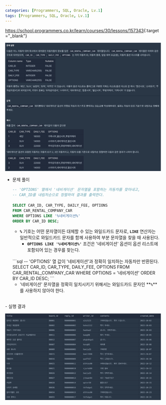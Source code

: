 ```yaml
---
categories: [Programmers, SQL, Oracle, Lv.1]
tags: [Programmers, SQL, Oracle, Lv.1] 
---
```


<https://school.programmers.co.kr/learn/courses/30/lessons/157343>{:target="_blank"}

![문제](/assets/img/programmers/sql/oracle/lv.1/%ED%8A%B9%EC%A0%95_%EC%98%B5%EC%85%98%EC%9D%B4_%ED%8F%AC%ED%95%A8%EB%90%9C_%EC%9E%90%EB%8F%99%EC%B0%A8_%EB%A6%AC%EC%8A%A4%ED%8A%B8_%EA%B5%AC%ED%95%98%EA%B8%B0(1).png)

- 문제 풀이
    
    ```sql
    -- 'OPTIONS' 열에서 '네비게이션' 문자열을 포함하는 자동차를 찾아내고, 
    -- CAR_ID를 내림차순으로 정렬하여 결과를 출력한다.
    
    SELECT CAR_ID, CAR_TYPE, DAILY_FEE, OPTIONS
    FROM CAR_RENTAL_COMPANY_CAR
    WHERE OPTIONS LIKE '%네비게이션%'
    ORDER BY CAR_ID DESC;
    ```
    
    - **`%`** 기호는 어떤 문자열이든 대체할 수 있는 와일드카드 문자로, **`LIKE`** 연산자는 일반적으로 와일드카드 문자를 함께 사용하여 부분 문자열을 찾을 때 사용된다.
      - **`OPTIONS LIKE '%네비게이션%'`** 조건은 '네비게이션' 옵션이 옵션 리스트에 포함되어 있는 경우를 찾는다.
    
    <br>
    ```sql
    -- 'OPTIONS' 열 값이 '네비게이션'과 정확히 일치하는 자동차만 반환된다.
    SELECT CAR_ID, CAR_TYPE, DAILY_FEE, OPTIONS
    FROM CAR_RENTAL_COMPANY_CAR
    WHERE OPTIONS = '네비게이션'
    ORDER BY CAR_ID DESC;
    ```
    
    - '네비게이션' 문자열을 정확히 일치시키기 위해서는 와일드카드 문자인 **`%`**를 사용하지 않아야 한다.

<br>
- 실행 결과

![실행 결과](/assets/img/programmers/sql/oracle/lv.1/%ED%8A%B9%EC%A0%95_%EC%98%B5%EC%85%98%EC%9D%B4_%ED%8F%AC%ED%95%A8%EB%90%9C_%EC%9E%90%EB%8F%99%EC%B0%A8_%EB%A6%AC%EC%8A%A4%ED%8A%B8_%EA%B5%AC%ED%95%98%EA%B8%B0(2).png)